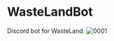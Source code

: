 # WasteLandBot
 Discord bot for WasteLand.
![0001](https://user-images.githubusercontent.com/76490476/164934000-d300e915-d8c2-4bbc-8705-e01664a26b39.jpg)
